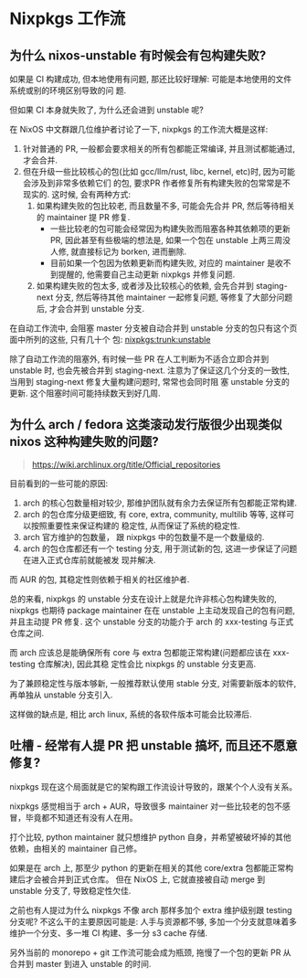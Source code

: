 # Nixpkgs 工作流

## 为什么 nixos-unstable 有时候会有包构建失败?

如果是 CI 构建成功, 但本地使用有问题, 那还比较好理解: 可能是本地使用的文件系统或别的环境区别导致的问
题.

但如果 CI 本身就失败了, 为什么还会进到 unstable 呢?

在 NixOS 中文群跟几位维护者讨论了一下, nixpkgs 的工作流大概是这样:

1. 针对普通的 PR, 一般都会要求相关的所有包都能正常编译, 并且测试都能通过, 才会合并.
2. 但在升级一些比较核心的包(比如 gcc/llm/rust, libc, kernel, etc)时, 因为可能会涉及到非常多依赖它们
   的包, 要求PR 作者修复所有构建失败的包常常是不现实的. 这时候, 会有两种方式:
   1. 如果构建失败的包比较老, 而且数量不多, 可能会先合并 PR, 然后等待相关的 maintainer 提 PR 修复.
      - 一些比较老的包可能会经常因为构建失败而阻塞各种其依赖项的更新 PR, 因此甚至有些极端的想法是,
        如果一个包在 unstable 上两三周没人修, 就直接标记为 borken, 进而删除.
      - 目前如果一个包因为依赖更新而构建失败, 对应的 maintainer 是收不到提醒的, 他需要自己主动更新
        nixpkgs 并修复问题.
   1. 如果构建失败的包太多, 或者涉及比较核心的依赖, 会先合并到 staging-next 分支, 然后等待其他
      maintainer 一起修复问题, 等修复了大部分问题后, 才会合并到 unstable 分支.

在自动工作流中, 会阻塞 master 分支被自动合并到 unstable 分支的包只有这个页面中所列的这些, 只有几十个
包: [nixpkgs:trunk:unstable](https://hydra.nixos.org/job/nixpkgs/trunk/unstable#tabs-constituents)

除了自动工作流的阻塞外, 有时候一些 PR 在人工判断为不适合立即合并到 unstable 时, 也会先被合并到
staging-next. 注意为了保证这几个分支的一致性, 当用到 staging-next 修复大量构建问题时, 常常也会同时阻
塞 unstable 分支的更新. 这个阻塞时间可能持续数天到好几周.

## 为什么 arch / fedora 这类滚动发行版很少出现类似 nixos 这种构建失败的问题?

> https://wiki.archlinux.org/title/Official_repositories

目前看到的一些可能的原因:

1. arch 的核心包数量相对较少, 那维护团队就有余力去保证所有包都能正常构建.
2. arch 的包仓库分级更细致, 有 core, extra, community, multilib 等等, 这样可以按照重要性来保证构建的
   稳定性, 从而保证了系统的稳定性.
3. arch 官方维护的包数量， 跟 nixpkgs 中的包数量不是一个数量级的.
4. arch 的包仓库都还有一个 testing 分支, 用于测试新的包, 这进一步保证了问题在进入正式仓库前就能被发
   现并解决.

而 AUR 的包, 其稳定性则依赖于相关的社区维护者.

总的来看, nixpkgs 的 unstable 分支在设计上就是允许非核心包构建失败的, nixpkgs 也期待 package
maintainer 在在 unstable 上主动发现自己的包有问题, 并且主动提 PR 修复. 这个 unstable 分支的功能介于
arch 的 xxx-testing 与正式仓库之间.

而 arch 应该总是能确保所有 core 与 extra 包都能正常构建(问题都应该在 xxx-testing 仓库解决), 因此其稳
定性会比 nixpkgs 的 unstable 分支更高.


为了兼顾稳定性与版本够新, 一般推荐默认使用 stable 分支, 对需要新版本的软件, 再单独从 unstable 分支引入.

这样做的缺点是, 相比 arch linux, 系统的各软件版本可能会比较滞后.



## 吐槽 - 经常有人提 PR 把 unstable 搞坏, 而且还不愿意修复?

nixpkgs 现在这个局面就是它的架构跟工作流设计导致的，跟某个个人没有关系。

nixpkgs 感觉相当于 arch + AUR，导致很多 maintainer 对一些比较老的包不感冒，毕竟都不知道还有没有人在用。

打个比较, python maintainer 就只想维护 python 自身，并希望被破坏掉的其他依赖，由相关的 maintainer 自己修。

如果是在 arch 上, 那至少 python 的更新在相关的其他 core/extra 包都能正常构建后才会被合并到正式仓库。
但在 NixOS 上, 它就直接被自动 merge 到 unstable 分支了, 导致稳定性欠佳.

之前也有人提过为什么 nixpkgs 不像 arch 那样多加个 extra 维护级别跟 testing 分支呢?
不这么干的主要原因可能是: 人手与资源都不够, 多加一个分支就意味着多维护一个分支、多一堆 CI 构建、多一分 s3 cache 存储.

另外当前的 monorepo + git 工作流可能会成为瓶颈, 拖慢了一个包的更新 PR 从合并到 master 到进入 unstable 的时间.




